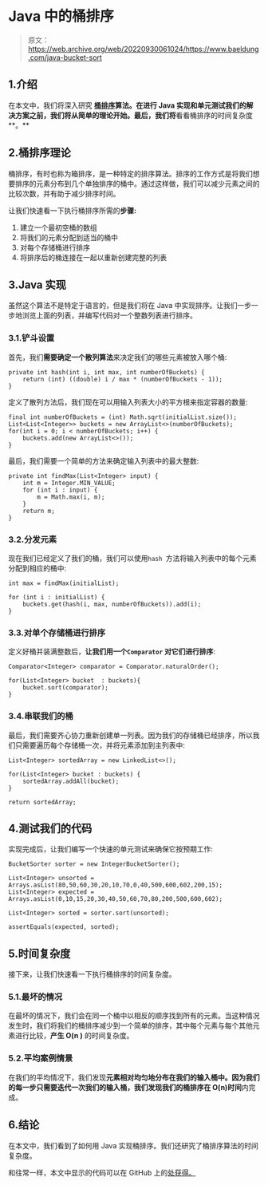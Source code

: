 # Java 中的桶排序

> 原文：<https://web.archive.org/web/20220930061024/https://www.baeldung.com/java-bucket-sort>

## 1.介绍

在本文中，我们将深入研究 **[桶排序](https://web.archive.org/web/20221205122937/https://en.wikipedia.org/wiki/Bucket_sort)算法。**在进行 Java 实现和单元测试我们的解决方案之前，我们将从简单的**理论开始。最后，我们将**看看桶排序的时间复杂度**。**

## 2.桶排序理论

桶排序，有时也称为箱排序，是一种特定的排序算法。排序的工作方式是将我们想要排序的元素分布到几个单独排序的桶中。通过这样做，我们可以减少元素之间的比较次数，并有助于减少排序时间。

让我们快速看一下执行桶排序所需的**步骤:**

1.  建立一个最初空桶的数组
2.  将我们的元素分配到适当的桶中
3.  对每个存储桶进行排序
4.  将排序后的桶连接在一起以重新创建完整的列表

## 3.Java 实现

虽然这个算法不是特定于语言的，但是我们将在 Java 中实现排序。让我们一步一步地浏览上面的列表，并编写代码对一个整数列表进行排序。

### 3.1.铲斗设置

首先，我们**需要确定一个散列算法**来决定我们的哪些元素被放入哪个桶:

```
private int hash(int i, int max, int numberOfBuckets) {
    return (int) ((double) i / max * (numberOfBuckets - 1));
}
```

定义了散列方法后，我们现在可以用输入列表大小的平方根来指定容器的数量:

```
final int numberOfBuckets = (int) Math.sqrt(initialList.size());
List<List<Integer>> buckets = new ArrayList<>(numberOfBuckets);
for(int i = 0; i < numberOfBuckets; i++) {
    buckets.add(new ArrayList<>());
}
```

最后，我们需要一个简单的方法来确定输入列表中的最大整数:

```
private int findMax(List<Integer> input) {
    int m = Integer.MIN_VALUE;
    for (int i : input) {
        m = Math.max(i, m);
    }
    return m;
}
```

### 3.2.分发元素

现在我们已经定义了我们的桶，我们可以使用`hash `方法将输入列表中的每个元素分配到相应的桶中:

```
int max = findMax(initialList);

for (int i : initialList) {
    buckets.get(hash(i, max, numberOfBuckets)).add(i);
} 
```

### 3.3.对单个存储桶进行排序

定义好桶并装满整数后，**让我们用一个`Comparator` 对它们进行排序**:

```
Comparator<Integer> comparator = Comparator.naturalOrder();

for(List<Integer> bucket  : buckets){
    bucket.sort(comparator);
}
```

### 3.4.串联我们的桶

最后，我们需要齐心协力重新创建单一列表。因为我们的存储桶已经排序，所以我们只需要遍历每个存储桶一次，并将元素添加到主列表中:

```
List<Integer> sortedArray = new LinkedList<>();

for(List<Integer> bucket : buckets) {
    sortedArray.addAll(bucket);
} 

return sortedArray;
```

## 4.测试我们的代码

实现完成后，让我们编写一个快速的单元测试来确保它按预期工作:

```
BucketSorter sorter = new IntegerBucketSorter();

List<Integer> unsorted = Arrays.asList(80,50,60,30,20,10,70,0,40,500,600,602,200,15);
List<Integer> expected = Arrays.asList(0,10,15,20,30,40,50,60,70,80,200,500,600,602);

List<Integer> sorted = sorter.sort(unsorted);

assertEquals(expected, sorted);
```

## 5.时间复杂度

接下来，让我们快速看一下执行桶排序的时间复杂度。

### 5.1.最坏的情况

在最坏的情况下，我们会在同一个桶中以相反的顺序找到所有的元素。当这种情况发生时，我们将我们的桶排序减少到一个简单的排序，其中每个元素与每个其他元素进行比较，**产生 O(n )** 的时间复杂度。

### 5.2.平均案例情景

在我们的平均情况下，我们发现**元素相对均匀地分布在我们的输入桶中。**因为我们的每一步只需要迭代一次我们的输入桶，我们发现我们的桶排序**在 O(n)时间**内完成。

## 6.结论

在本文中，我们看到了如何用 Java 实现桶排序。我们还研究了桶排序算法的时间复杂度。

和往常一样，本文中显示的代码可以在 GitHub 上的[处获得。](https://web.archive.org/web/20221205122937/https://github.com/eugenp/tutorials/tree/master/algorithms-modules/algorithms-sorting)